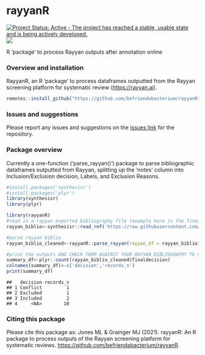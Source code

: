 
# rayyanR

[![Project Status: Active - The project has reached a stable, usable
state and is being actively
developed.](https://www.repostatus.org/badges/latest/active.svg)](https://www.repostatus.org/#active)
[![](https://img.shields.io/github/last-commit/befriendabacterium/rayyanR.svg)](https://github.com/befriendabacterium/rayyanR/commits/main)

R ‘package’ to process Rayyan outputs after annotation online

### Overview and installation

RayyanR, an R ‘package’ to process dataframes outputted from the Rayyan
screening platform for systematic review (<https://rayyan.ai>).

``` r
remotes::install_github("https://github.com/befriendabacterium/rayyanR")
```

### Issues and suggestions

Please report any issues and suggestions on the [issues
link](https://github.com/befriendabacterium/rayyanR/issues) for the
repository.

### Package overview

Currently a one-function (‘parse_rayyan()’) package to parse
bibliographic dataframes outputted from Rayyan, splitting up the ‘notes’
column into Inclusion/Exclusion decision, Labels, and Exclusion Reasons.

``` r
#install.packages('synthesisr')
#install.packages('plyr')
library(synthesisr)
library(plyr)
```

``` r
library(rayyanR)
#read in a rayyan exported bibliography file (example here is the Tinea Update one from Rayyan)
rayyan_biblio<-synthesisr::read_ref('https://raw.githubusercontent.com/befriendabacterium/rayyanR/main/example_inputs/tinea_update.ris')

#parse rayyan biblio
rayyan_biblio_cleaned<-rayyanR::parse_rayyan(rayyan_df = rayyan_biblio)

#print the outputs AND CHECK THEM AGAINST YOUR RAYYAN BIBLIOGRAPHY TO VALIDATE. The total number of records should remain the same and Inclusions and exclusions should equate straightforwardly. However, Maybes here (unlike in Rayyan) are only Maybes by if all reviewers marked them as so, and Conflicts include Maybe-Inclusion/Exclusion type conflicts (in Rayyan a 'conflict' is only an Inclusion-Exclusion type conflict).
summary_df<-plyr::count(rayyan_biblio_cleaned$finaldecision)
colnames(summary_df)<-c('decision','records_n')
print(summary_df)
```
    ##   decision records_n
    ## 1 Conflict         1
    ## 2 Excluded         1
    ## 3 Included         2
    ## 4     <NA>        10

### Citing this package

Please cite this package as: Jones ML & Grainger MJ (2021). rayyanR: An R package to process outputs of the Rayyan screening platform for systematic reviews. <a href="https://github.com/befriendabacterium/rayyanR" target="_blank">https://github.com/befriendabacterium/rayyanR</a>.
